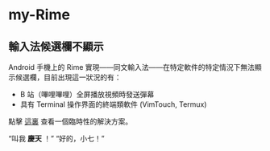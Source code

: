 # my-Rime

## 輸入法候選欄不顯示

Android 手機上的 Rime 實現——同文輸入法——在特定軟件的特定情況下無法顯示候選欄，目前出現這一狀況的有：

* B 站（嗶哩嗶哩）全屏播放視頻時發送彈幕
* 具有 Terminal 操作界面的終端類軟件 (VimTouch, Termux)

點擊 [這裏](https://gist.github.com/) 查看一個臨時性的解決方案。

“叫我 **慶天** ！” “好的，小七！”
